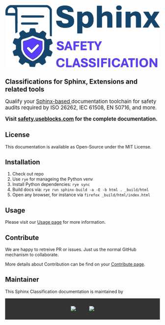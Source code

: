 ![Sphinx-Classification log](_static/logo_sphinx_classification_light.png)

## Classifications for Sphinx, Extensions and related tools


<p style="font-size: 1.2em;">Qualify your <a href="https://sphinx-doc.org">Sphinx-based </a> documentation toolchain for safety audits required by ISO 26262, IEC 61508, EN 50716, and more.</p>

<p style="font-size: 1.2em; font-weight:700">
Visit
<a href="https://safety.useblocks.com">safety.useblocks.com</a>
for the complete documentation.
<p>

## License
This documentation is available as Open-Source under 
the MIT License. 

## Installation

1. Check out repo
2. Use `rye` for manageing the Python venv
3. Install Python dependencies: `rye sync`
4. Build docs via: `rye run sphinx-build -a -E -b html . _build/html`
5. Open any browser, for instance via `firefox _build/html/index.html`

## Usage
Please visit our [Usage page](https://safety.useblocks.com/usage/index.html) for more information.

## Contribute
We are happy to retreive PR or issues.
Just us the normal GitHub mechanism to collaborate. 

More details about Contribution can be find on your
[Contribute page](https://safety.useblocks.com/usage/contribute.html).

## Maintainer
This Sphinx Classification documentation is
maintained by
<div style="background: #333; padding: 5px 20px;text-align:center">
<a href="https://useblocks.com">
<img style="height: 40px;margin: 20px" src="https://useblocks.com/_static/useblocks_white.svg"></a>
<a href="https://innotecsafety.com/">
<img style="height: 50px;margin: 20px" src="https://innotecsafety.com/wp-content/uploads/2024/10/innotec-logo-tuv-austria-group-e1728416243598-1.png"></a>
</div>

